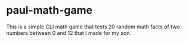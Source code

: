 # paul-math-game

This is a simple CLI math game that tests 20 random math facts of two numbers between 0 and 12 that I made for my son.
